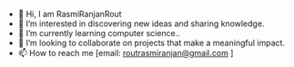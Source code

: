 - 👋 Hi, I am RasmiRanjanRout
- 👀 I’m interested in discovering new ideas and sharing knowledge.
- 🌱 I’m currently learning computer science..
- 💞️ I’m looking to collaborate on projects that make a meaningful impact.
- 📫 How to reach me [email: routrasmiranjan@gmail.com ]


<!---
RasmiRanjanRout/RasmiRanjanRout is a ✨ special ✨ repository because its `README.md` (this file) appears on your GitHub profile.
You can click the Preview link to take a look at your changes.
--->
